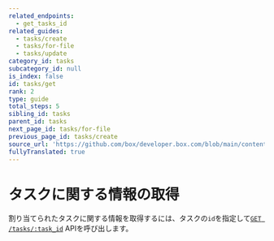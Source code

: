 ```yaml
---
related_endpoints:
  - get_tasks_id
related_guides:
  - tasks/create
  - tasks/for-file
  - tasks/update
category_id: tasks
subcategory_id: null
is_index: false
id: tasks/get
rank: 2
type: guide
total_steps: 5
sibling_id: tasks
parent_id: tasks
next_page_id: tasks/for-file
previous_page_id: tasks/create
source_url: 'https://github.com/box/developer.box.com/blob/main/content/guides/tasks/get.md'
fullyTranslated: true
---
```

# タスクに関する情報の取得

割り当てられたタスクに関する情報を取得するには、タスクの`id`を指定して[`GET /tasks/:task_id`](e://get_tasks_id) APIを呼び出します。

<Samples id="get_tasks_id">

</Samples>